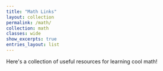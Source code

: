 ```yaml
---
title: "Math Links"
layout: collection
permalink: /math/
collection: math
classes: wide
show_excerpts: true
entries_layout: list
---
```

Here's a collection of useful resources for learning cool math!
